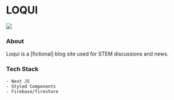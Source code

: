 # LOQUI

<img src='https://imgur.com/xj2BR75'>

### About

Loqui is a [fictional] blog site used for STEM discussions and news. 

### Tech Stack

    - Next JS
    - Styled Components
    - Firebase/firestore